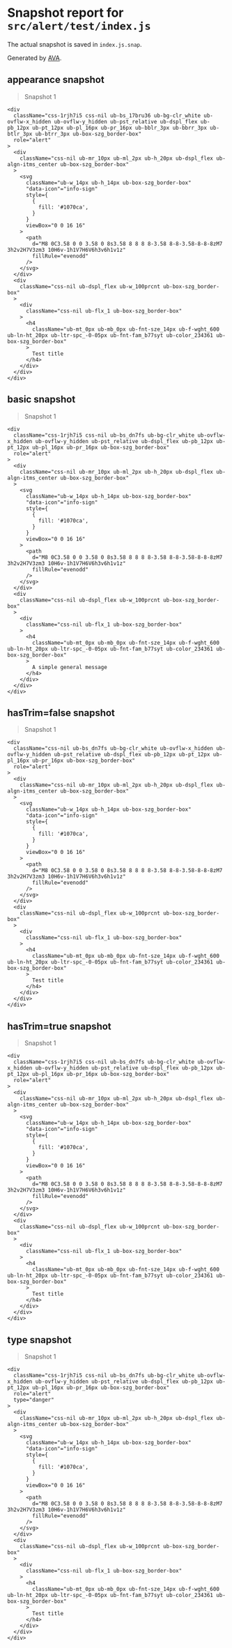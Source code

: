 # Snapshot report for `src/alert/test/index.js`

The actual snapshot is saved in `index.js.snap`.

Generated by [AVA](https://ava.li).

## appearance snapshot

> Snapshot 1

    <div
      className="css-1rjh7i5 css-nil ub-bs_17bru36 ub-bg-clr_white ub-ovflw-x_hidden ub-ovflw-y_hidden ub-pst_relative ub-dspl_flex ub-pb_12px ub-pt_12px ub-pl_16px ub-pr_16px ub-bblr_3px ub-bbrr_3px ub-btlr_3px ub-btrr_3px ub-box-szg_border-box"
      role="alert"
    >
      <div
        className="css-nil ub-mr_10px ub-ml_2px ub-h_20px ub-dspl_flex ub-algn-itms_center ub-box-szg_border-box"
      >
        <svg
          className="ub-w_14px ub-h_14px ub-box-szg_border-box"
          "data-icon"="info-sign"
          style={
            {
              fill: '#1070ca',
            }
          }
          viewBox="0 0 16 16"
        >
          <path
            d="M8 0C3.58 0 0 3.58 0 8s3.58 8 8 8 8-3.58 8-8-3.58-8-8-8zM7 3h2v2H7V3zm3 10H6v-1h1V7H6V6h3v6h1v1z"
            fillRule="evenodd"
          />
        </svg>
      </div>
      <div
        className="css-nil ub-dspl_flex ub-w_100prcnt ub-box-szg_border-box"
      >
        <div
          className="css-nil ub-flx_1 ub-box-szg_border-box"
        >
          <h4
            className="ub-mt_0px ub-mb_0px ub-fnt-sze_14px ub-f-wght_600 ub-ln-ht_20px ub-ltr-spc_-0-05px ub-fnt-fam_b77syt ub-color_234361 ub-box-szg_border-box"
          >
            Test title
          </h4>
        </div>
      </div>
    </div>

## basic snapshot

> Snapshot 1

    <div
      className="css-1rjh7i5 css-nil ub-bs_dn7fs ub-bg-clr_white ub-ovflw-x_hidden ub-ovflw-y_hidden ub-pst_relative ub-dspl_flex ub-pb_12px ub-pt_12px ub-pl_16px ub-pr_16px ub-box-szg_border-box"
      role="alert"
    >
      <div
        className="css-nil ub-mr_10px ub-ml_2px ub-h_20px ub-dspl_flex ub-algn-itms_center ub-box-szg_border-box"
      >
        <svg
          className="ub-w_14px ub-h_14px ub-box-szg_border-box"
          "data-icon"="info-sign"
          style={
            {
              fill: '#1070ca',
            }
          }
          viewBox="0 0 16 16"
        >
          <path
            d="M8 0C3.58 0 0 3.58 0 8s3.58 8 8 8 8-3.58 8-8-3.58-8-8-8zM7 3h2v2H7V3zm3 10H6v-1h1V7H6V6h3v6h1v1z"
            fillRule="evenodd"
          />
        </svg>
      </div>
      <div
        className="css-nil ub-dspl_flex ub-w_100prcnt ub-box-szg_border-box"
      >
        <div
          className="css-nil ub-flx_1 ub-box-szg_border-box"
        >
          <h4
            className="ub-mt_0px ub-mb_0px ub-fnt-sze_14px ub-f-wght_600 ub-ln-ht_20px ub-ltr-spc_-0-05px ub-fnt-fam_b77syt ub-color_234361 ub-box-szg_border-box"
          >
            A simple general message
          </h4>
        </div>
      </div>
    </div>

## hasTrim=false snapshot

> Snapshot 1

    <div
      className="css-nil ub-bs_dn7fs ub-bg-clr_white ub-ovflw-x_hidden ub-ovflw-y_hidden ub-pst_relative ub-dspl_flex ub-pb_12px ub-pt_12px ub-pl_16px ub-pr_16px ub-box-szg_border-box"
      role="alert"
    >
      <div
        className="css-nil ub-mr_10px ub-ml_2px ub-h_20px ub-dspl_flex ub-algn-itms_center ub-box-szg_border-box"
      >
        <svg
          className="ub-w_14px ub-h_14px ub-box-szg_border-box"
          "data-icon"="info-sign"
          style={
            {
              fill: '#1070ca',
            }
          }
          viewBox="0 0 16 16"
        >
          <path
            d="M8 0C3.58 0 0 3.58 0 8s3.58 8 8 8 8-3.58 8-8-3.58-8-8-8zM7 3h2v2H7V3zm3 10H6v-1h1V7H6V6h3v6h1v1z"
            fillRule="evenodd"
          />
        </svg>
      </div>
      <div
        className="css-nil ub-dspl_flex ub-w_100prcnt ub-box-szg_border-box"
      >
        <div
          className="css-nil ub-flx_1 ub-box-szg_border-box"
        >
          <h4
            className="ub-mt_0px ub-mb_0px ub-fnt-sze_14px ub-f-wght_600 ub-ln-ht_20px ub-ltr-spc_-0-05px ub-fnt-fam_b77syt ub-color_234361 ub-box-szg_border-box"
          >
            Test title
          </h4>
        </div>
      </div>
    </div>

## hasTrim=true snapshot

> Snapshot 1

    <div
      className="css-1rjh7i5 css-nil ub-bs_dn7fs ub-bg-clr_white ub-ovflw-x_hidden ub-ovflw-y_hidden ub-pst_relative ub-dspl_flex ub-pb_12px ub-pt_12px ub-pl_16px ub-pr_16px ub-box-szg_border-box"
      role="alert"
    >
      <div
        className="css-nil ub-mr_10px ub-ml_2px ub-h_20px ub-dspl_flex ub-algn-itms_center ub-box-szg_border-box"
      >
        <svg
          className="ub-w_14px ub-h_14px ub-box-szg_border-box"
          "data-icon"="info-sign"
          style={
            {
              fill: '#1070ca',
            }
          }
          viewBox="0 0 16 16"
        >
          <path
            d="M8 0C3.58 0 0 3.58 0 8s3.58 8 8 8 8-3.58 8-8-3.58-8-8-8zM7 3h2v2H7V3zm3 10H6v-1h1V7H6V6h3v6h1v1z"
            fillRule="evenodd"
          />
        </svg>
      </div>
      <div
        className="css-nil ub-dspl_flex ub-w_100prcnt ub-box-szg_border-box"
      >
        <div
          className="css-nil ub-flx_1 ub-box-szg_border-box"
        >
          <h4
            className="ub-mt_0px ub-mb_0px ub-fnt-sze_14px ub-f-wght_600 ub-ln-ht_20px ub-ltr-spc_-0-05px ub-fnt-fam_b77syt ub-color_234361 ub-box-szg_border-box"
          >
            Test title
          </h4>
        </div>
      </div>
    </div>

## type snapshot

> Snapshot 1

    <div
      className="css-1rjh7i5 css-nil ub-bs_dn7fs ub-bg-clr_white ub-ovflw-x_hidden ub-ovflw-y_hidden ub-pst_relative ub-dspl_flex ub-pb_12px ub-pt_12px ub-pl_16px ub-pr_16px ub-box-szg_border-box"
      role="alert"
      type="danger"
    >
      <div
        className="css-nil ub-mr_10px ub-ml_2px ub-h_20px ub-dspl_flex ub-algn-itms_center ub-box-szg_border-box"
      >
        <svg
          className="ub-w_14px ub-h_14px ub-box-szg_border-box"
          "data-icon"="info-sign"
          style={
            {
              fill: '#1070ca',
            }
          }
          viewBox="0 0 16 16"
        >
          <path
            d="M8 0C3.58 0 0 3.58 0 8s3.58 8 8 8 8-3.58 8-8-3.58-8-8-8zM7 3h2v2H7V3zm3 10H6v-1h1V7H6V6h3v6h1v1z"
            fillRule="evenodd"
          />
        </svg>
      </div>
      <div
        className="css-nil ub-dspl_flex ub-w_100prcnt ub-box-szg_border-box"
      >
        <div
          className="css-nil ub-flx_1 ub-box-szg_border-box"
        >
          <h4
            className="ub-mt_0px ub-mb_0px ub-fnt-sze_14px ub-f-wght_600 ub-ln-ht_20px ub-ltr-spc_-0-05px ub-fnt-fam_b77syt ub-color_234361 ub-box-szg_border-box"
          >
            Test title
          </h4>
        </div>
      </div>
    </div>
